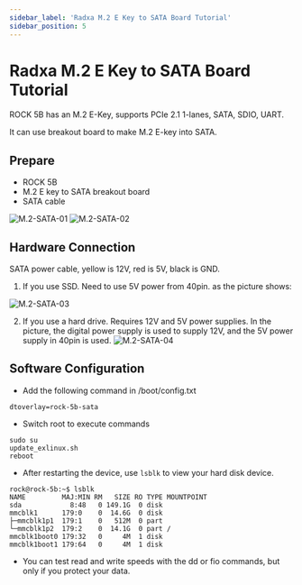 ```yaml
---
sidebar_label: 'Radxa M.2 E Key to SATA Board Tutorial'
sidebar_position: 5
---
```


# Radxa M.2 E Key to SATA Board Tutorial

ROCK 5B has an M.2 E-Key, supports PCIe 2.1 1-lanes, SATA, SDIO, UART.

It can use breakout board to make M.2 E-key into SATA.

## Prepare

- ROCK 5B
- M.2 E key to SATA breakout board
- SATA cable

![M.2-SATA-01](/zh/img/rock5b/m2-sata-01.png)
![M.2-SATA-02](/zh/img/rock5b/m2-sata-02.png)

## Hardware Connection

SATA power cable, yellow is 12V, red is 5V, black is GND.

1. If you use SSD. Need to use 5V power from 40pin. as the picture shows:  
   
![M.2-SATA-03](/zh/img/rock5b/m2-sata-03.jpg)

2. If you use a hard drive. Requires 12V and 5V power supplies. In the picture, the digital power supply is used to supply 12V, and the 5V power supply in 40pin is used.
![M.2-SATA-04](/zh/img/rock5b/m2-sata-04.jpg)

## Software Configuration

- Add the following command in /boot/config.txt
```
dtoverlay=rock-5b-sata
```

- Switch root to execute commands
```
sudo su
update_exlinux.sh
reboot
```

- After restarting the device, use ```lsblk``` to view your hard disk device.
```
rock@rock-5b:~$ lsblk 
NAME         MAJ:MIN RM   SIZE RO TYPE MOUNTPOINT
sda            8:48   0 149.1G  0 disk 
mmcblk1      179:0    0  14.6G  0 disk 
├─mmcblk1p1  179:1    0   512M  0 part 
└─mmcblk1p2  179:2    0  14.1G  0 part /
mmcblk1boot0 179:32   0     4M  1 disk 
mmcblk1boot1 179:64   0     4M  1 disk
```

- You can test read and write speeds with the dd or fio commands, but only if you protect your data.
